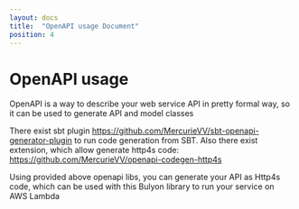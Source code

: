 ```yaml
---
layout: docs
title:  "OpenAPI usage Document"
position: 4
---
```


# OpenAPI usage

OpenAPI is a way to describe your web service API in pretty formal way, so it can be used to generate API and model classes

There exist sbt plugin https://github.com/MercurieVV/sbt-openapi-generator-plugin to run code generation from SBT. Also there exist extension, which allow generate http4s code: https://github.com/MercurieVV/openapi-codegen-http4s

Using provided above openapi libs, you can generate your API as Http4s code, which can be used with this Bulyon library to run your service on AWS Lambda

